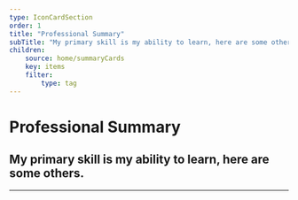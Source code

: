 ```yaml
---
type: IconCardSection
order: 1
title: "Professional Summary"
subTitle: "My primary skill is my ability to learn, here are some others."
children: 
    source: home/summaryCards
    key: items
    filter:
        type: tag
---
```

# Professional Summary
## My primary skill is my ability to learn, here are some others.

-------